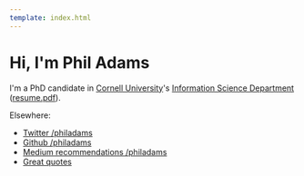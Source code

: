 ```yaml
---
template: index.html
---
```


Hi, I'm Phil Adams
==================

I'm a PhD candidate in [Cornell University][cornell]'s [Information Science Department][infosci] ([resume.pdf](./resume.pdf)).

Elsewhere:

- [Twitter /philadams](http://twitter.com/philadams)
- [Github /philadams](https://github.com/philadams)
- [Medium recommendations /philadams](https://medium.com/@philadams/has-recommended)
- [Great quotes](./quotes)

[cornell]: http://cornell.edu
[infosci]: http://infosci.cornell.edu
